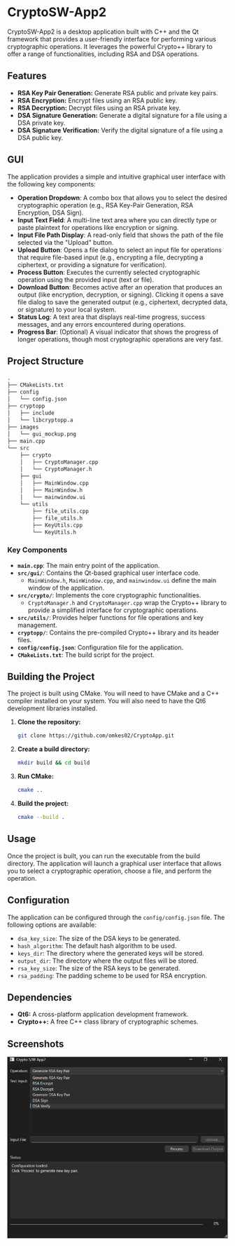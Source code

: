 # CryptoSW-App2

CryptoSW-App2 is a desktop application built with C++ and the Qt framework that provides a user-friendly interface for performing various cryptographic operations. It leverages the powerful Crypto++ library to offer a range of functionalities, including RSA and DSA operations.

## Features

*   **RSA Key Pair Generation:** Generate RSA public and private key pairs.
*   **RSA Encryption:** Encrypt files using an RSA public key.
*   **RSA Decryption:** Decrypt files using an RSA private key.
*   **DSA Signature Generation:** Generate a digital signature for a file using a DSA private key.
*   **DSA Signature Verification:** Verify the digital signature of a file using a DSA public key.

## GUI

The application provides a simple and intuitive graphical user interface with the following key components:

*   **Operation Dropdown**: A combo box that allows you to select the desired cryptographic operation (e.g., RSA Key-Pair Generation, RSA Encryption, DSA Sign).
*   **Input Text Field**: A multi-line text area where you can directly type or paste plaintext for operations like encryption or signing.
*   **Input File Path Display**: A read-only field that shows the path of the file selected via the "Upload" button.
*   **Upload Button**: Opens a file dialog to select an input file for operations that require file-based input (e.g., encrypting a file, decrypting a ciphertext, or providing a signature for verification).
*   **Process Button**: Executes the currently selected cryptographic operation using the provided input (text or file).
*   **Download Button**: Becomes active after an operation that produces an output (like encryption, decryption, or signing). Clicking it opens a save file dialog to save the generated output (e.g., ciphertext, decrypted data, or signature) to your local system.
*   **Status Log**: A text area that displays real-time progress, success messages, and any errors encountered during operations.
*   **Progress Bar**: (Optional) A visual indicator that shows the progress of longer operations, though most cryptographic operations are very fast.

## Project Structure

```
.
├── CMakeLists.txt
├── config
│   └── config.json
├── cryptopp
│   ├── include
│   └── libcryptopp.a
├── images
│   └── gui_mockup.png
├── main.cpp
└── src
    ├── crypto
    │   ├── CryptoManager.cpp
    │   └── CryptoManager.h
    ├── gui
    │   ├── MainWindow.cpp
    │   ├── MainWindow.h
    │   └── mainwindow.ui
    └── utils
        ├── file_utils.cpp
        ├── file_utils.h
        ├── KeyUtils.cpp
        └── KeyUtils.h
```

### Key Components

*   **`main.cpp`**: The main entry point of the application.
*   **`src/gui/`**: Contains the Qt-based graphical user interface code.
    *   `MainWindow.h`, `MainWindow.cpp`, and `mainwindow.ui` define the main window of the application.
*   **`src/crypto/`**: Implements the core cryptographic functionalities.
    *   `CryptoManager.h` and `CryptoManager.cpp` wrap the Crypto++ library to provide a simplified interface for cryptographic operations.
*   **`src/utils/`**: Provides helper functions for file operations and key management.
*   **`cryptopp/`**: Contains the pre-compiled Crypto++ library and its header files.
*   **`config/config.json`**: Configuration file for the application.
*   **`CMakeLists.txt`**: The build script for the project.

## Building the Project

The project is built using CMake. You will need to have CMake and a C++ compiler installed on your system. You will also need to have the Qt6 development libraries installed.

1.  **Clone the repository:**
    ```bash
    git clone https://github.com/omkes02/CryptoApp.git
    ```
2.  **Create a build directory:**
    ```bash
    mkdir build && cd build
    ```
3.  **Run CMake:**
    ```bash
    cmake ..
    ```
4.  **Build the project:**
    ```bash
    cmake --build .
    ```

## Usage

Once the project is built, you can run the executable from the build directory. The application will launch a graphical user interface that allows you to select a cryptographic operation, choose a file, and perform the operation.

## Configuration

The application can be configured through the `config/config.json` file. The following options are available:

*   `dsa_key_size`: The size of the DSA keys to be generated.
*   `hash_algorithm`: The default hash algorithm to be used.
*   `keys_dir`: The directory where the generated keys will be stored.
*   `output_dir`: The directory where the output files will be stored.
*   `rsa_key_size`: The size of the RSA keys to be generated.
*   `rsa_padding`: The padding scheme to be used for RSA encryption.

## Dependencies

*   **Qt6:** A cross-platform application development framework.
*   **Crypto++:** A free C++ class library of cryptographic schemes.
## Screenshots

![Application Screenshot](images/image.png)
